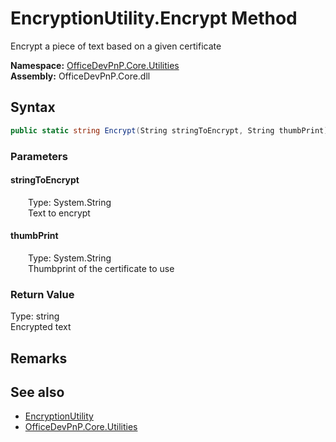 # EncryptionUtility.Encrypt Method  
 Encrypt a piece of text based on a given certificate   

**Namespace:** [OfficeDevPnP.Core.Utilities](OfficeDevPnP.Core.Utilities.md)  
**Assembly:** OfficeDevPnP.Core.dll  
## Syntax
```C#
public static string Encrypt(String stringToEncrypt, String thumbPrint)
```
### Parameters
#### stringToEncrypt  
&emsp;&emsp;Type: System.String  
&emsp;&emsp;Text to encrypt  

  

#### thumbPrint  
&emsp;&emsp;Type: System.String  
&emsp;&emsp;Thumbprint of the certificate to use  

  

### Return Value
Type: string  
Encrypted text  


## Remarks
  
## See also
- [EncryptionUtility](OfficeDevPnP.Core.Utilities.EncryptionUtility.md) 
- [OfficeDevPnP.Core.Utilities](OfficeDevPnP.Core.Utilities.md) 
